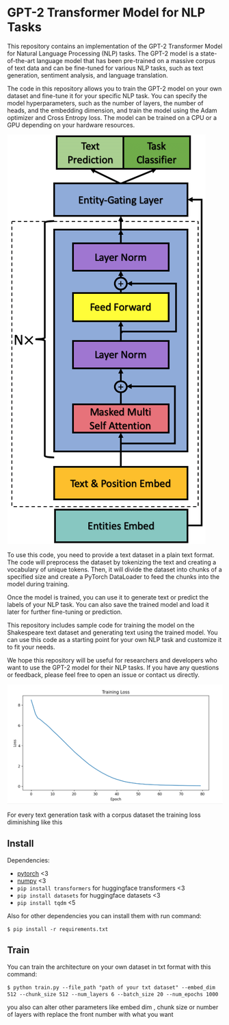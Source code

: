 # GPT-2 Transformer Model for NLP Tasks
This repository contains an implementation of the GPT-2 Transformer Model for Natural Language Processing (NLP) tasks. The GPT-2 model is a state-of-the-art language model that has been pre-trained on a massive corpus of text data and can be fine-tuned for various NLP tasks, such as text generation, sentiment analysis, and language translation.

The code in this repository allows you to train the GPT-2 model on your own dataset and fine-tune it for your specific NLP task. You can specify the model hyperparameters, such as the number of layers, the number of heads, and the embedding dimension, and train the model using the Adam optimizer and Cross Entropy loss. The model can be trained on a CPU or a GPU depending on your hardware resources.

![repro123m](assets/gpt2.png)

To use this code, you need to provide a text dataset in a plain text format. The code will preprocess the dataset by tokenizing the text and creating a vocabulary of unique tokens. Then, it will divide the dataset into chunks of a specified size and create a PyTorch DataLoader to feed the chunks into the model during training.

Once the model is trained, you can use it to generate text or predict the labels of your NLP task. You can also save the trained model and load it later for further fine-tuning or prediction.

This repository includes sample code for training the model on the Shakespeare text dataset and generating text using the trained model. You can use this code as a starting point for your own NLP task and customize it to fit your needs.

We hope this repository will be useful for researchers and developers who want to use the GPT-2 model for their NLP tasks. If you have any questions or feedback, please feel free to open an issue or contact us directly.

![repro124m](assets/train.png)

For every text generation task with a corpus dataset the training loss diminishing like this

## Install
Dependencies:
- [pytorch](https://pytorch.org) <3
- [numpy](https://numpy.org/install/) <3
- `pip install transformers` for huggingface transformers <3
- `pip install datasets` for huggingface datasets <3
- `pip install tqdm` <5

Also for other dependencies you can install them with run command:
```
$ pip install -r requirements.txt
```

## Train
You can train the architecture on your own dataset in txt format with this command:
```
$ python train.py --file_path "path of your txt dataset" --embed_dim 512 --chunk_size 512 --num_layers 6 --batch_size 20 --num_epochs 1000
```
you also can alter other parameters like embed dim , chunk size or number of layers with replace the front number with what you want

